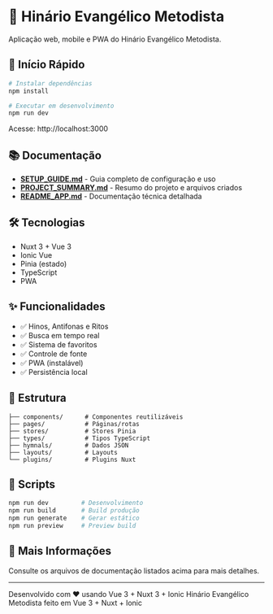 # 🎵 Hinário Evangélico Metodista

Aplicação web, mobile e PWA do Hinário Evangélico Metodista.

## 🚀 Início Rápido

```bash
# Instalar dependências
npm install

# Executar em desenvolvimento
npm run dev
```

Acesse: http://localhost:3000

## 📚 Documentação

- **[SETUP_GUIDE.md](./SETUP_GUIDE.md)** - Guia completo de configuração e uso
- **[PROJECT_SUMMARY.md](./PROJECT_SUMMARY.md)** - Resumo do projeto e arquivos criados
- **[README_APP.md](./README_APP.md)** - Documentação técnica detalhada

## 🛠️ Tecnologias

- Nuxt 3 + Vue 3
- Ionic Vue
- Pinia (estado)
- TypeScript
- PWA

## ✨ Funcionalidades

- ✅ Hinos, Antifonas e Ritos
- ✅ Busca em tempo real
- ✅ Sistema de favoritos
- ✅ Controle de fonte
- ✅ PWA (instalável)
- ✅ Persistência local

## 📁 Estrutura

```
├── components/      # Componentes reutilizáveis
├── pages/           # Páginas/rotas
├── stores/          # Stores Pinia
├── types/           # Tipos TypeScript
├── hymnals/         # Dados JSON
├── layouts/         # Layouts
└── plugins/         # Plugins Nuxt
```

## 🎯 Scripts

```bash
npm run dev         # Desenvolvimento
npm run build       # Build produção
npm run generate    # Gerar estático
npm run preview     # Preview build
```

## 📖 Mais Informações

Consulte os arquivos de documentação listados acima para mais detalhes.

---

Desenvolvido com ❤️ usando Vue 3 + Nuxt 3 + Ionic
Hinário Evangélico Metodista feito em Vue 3 + Nuxt + Ionic
